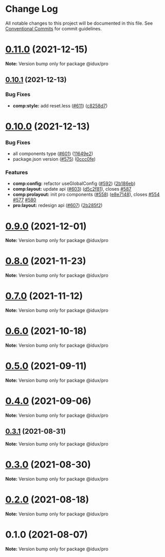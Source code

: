 # Change Log

All notable changes to this project will be documented in this file.
See [Conventional Commits](https://conventionalcommits.org) for commit guidelines.

# [0.11.0](https://github.com/IDuxFE/idux/compare/v0.10.1...v0.11.0) (2021-12-15)

**Note:** Version bump only for package @idux/pro





## [0.10.1](https://github.com/IDuxFE/idux/compare/v0.10.0...v0.10.1) (2021-12-13)


### Bug Fixes

* **comp:style:** add reset.less ([#611](https://github.com/IDuxFE/idux/issues/611)) ([c8258d7](https://github.com/IDuxFE/idux/commit/c8258d7993ccf929441248ce30bf0bb2ea6186d1))





# [0.10.0](https://github.com/IDuxFE/idux/compare/v0.9.0...v0.10.0) (2021-12-13)


### Bug Fixes

* all components type ([#601](https://github.com/IDuxFE/idux/issues/601)) ([11649e2](https://github.com/IDuxFE/idux/commit/11649e2a68b4e46ad9dfd668f75bc80956362b50))
* package.json version ([#575](https://github.com/IDuxFE/idux/issues/575)) ([0ccc0fe](https://github.com/IDuxFE/idux/commit/0ccc0fe505c84b7615b3a6956a01adf341781b59))


### Features

* **comp:config:** refactor useGlobalConfig ([#592](https://github.com/IDuxFE/idux/issues/592)) ([2b186eb](https://github.com/IDuxFE/idux/commit/2b186ebb2d492a411a0f46e0ebe055779c072986))
* **comp:layout:** update api ([#603](https://github.com/IDuxFE/idux/issues/603)) ([d5c2f81](https://github.com/IDuxFE/idux/commit/d5c2f8113ca9d770b52a42229cce91ef3dc8e26b)), closes [#587](https://github.com/IDuxFE/idux/issues/587)
* **comp:prolayout:** init pro components ([#558](https://github.com/IDuxFE/idux/issues/558)) ([e8e7148](https://github.com/IDuxFE/idux/commit/e8e714892be3a93f710de16027076509fed5e424)), closes [#554](https://github.com/IDuxFE/idux/issues/554) [#577](https://github.com/IDuxFE/idux/issues/577) [#580](https://github.com/IDuxFE/idux/issues/580)
* **pro:layout:** redesign api ([#607](https://github.com/IDuxFE/idux/issues/607)) ([2b285f2](https://github.com/IDuxFE/idux/commit/2b285f2858599341e49dffe8580c058134fa235a))





# [0.9.0](https://github.com/IDuxFE/idux/compare/v0.8.0...v0.9.0) (2021-12-01)

**Note:** Version bump only for package @idux/pro





# [0.8.0](https://github.com/IDuxFE/idux/compare/v0.7.0...v0.8.0) (2021-11-23)

**Note:** Version bump only for package @idux/pro





# [0.7.0](https://github.com/IDuxFE/idux/compare/v0.6.0...v0.7.0) (2021-11-12)

**Note:** Version bump only for package @idux/pro





# [0.6.0](https://github.com/IDuxFE/idux/compare/v0.5.0...v0.6.0) (2021-10-18)

**Note:** Version bump only for package @idux/pro





# [0.5.0](https://github.com/IDuxFE/idux/compare/v0.4.0...v0.5.0) (2021-09-11)

**Note:** Version bump only for package @idux/pro





# [0.4.0](https://github.com/IDuxFE/idux/compare/v0.3.1...v0.4.0) (2021-09-06)

**Note:** Version bump only for package @idux/pro





## [0.3.1](https://github.com/IDuxFE/idux/compare/v0.3.0...v0.3.1) (2021-08-31)

**Note:** Version bump only for package @idux/pro





# [0.3.0](https://github.com/IDuxFE/idux/compare/v0.2.0...v0.3.0) (2021-08-30)

**Note:** Version bump only for package @idux/pro





# [0.2.0](https://github.com/IDuxFE/idux/compare/v0.1.0...v0.2.0) (2021-08-18)

**Note:** Version bump only for package @idux/pro





# 0.1.0 (2021-08-07)

**Note:** Version bump only for package @idux/pro
